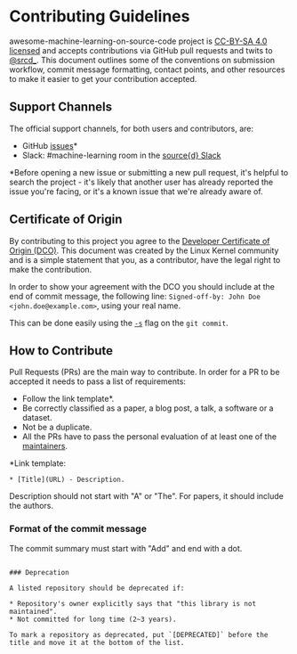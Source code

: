 # Contributing Guidelines

awesome-machine-learning-on-source-code project is [CC-BY-SA 4.0 licensed](https://creativecommons.org/licenses/by-sa/4.0/) and accepts contributions via GitHub pull requests and twits to [@srcd_](https://twitter.com/srcd_).
This document outlines some of the conventions on submission workflow, commit message formatting, contact points, and other resources to make it easier to get your contribution accepted.


## Support Channels

The official support channels, for both users and contributors, are:

- GitHub [issues](https://github.com/src-d/awesome-machine-learning-on-source-code/issues)*
- Slack: #machine-learning room in the [source{d} Slack](https://join.slack.com/t/sourced-community/shared_invite/enQtMjc4Njk5MzEyNzM2LTFjNzY4NjEwZGEwMzRiNTM4MzRlMzQ4MmIzZjkwZmZlM2NjODUxZmJjNDI1OTcxNDAyMmZlNmFjODZlNTg0YWM)

*Before opening a new issue or submitting a new pull request, it's helpful to
search the project - it's likely that another user has already reported the
issue you're facing, or it's a known issue that we're already aware of.

## Certificate of Origin

By contributing to this project you agree to the [Developer Certificate of
Origin (DCO)](DCO). This document was created by the Linux Kernel community and is a
simple statement that you, as a contributor, have the legal right to make the
contribution.

In order to show your agreement with the DCO you should include at the end of commit message,
the following line: `Signed-off-by: John Doe <john.doe@example.com>`, using your real name.

This can be done easily using the [`-s`](https://github.com/git/git/blob/b2c150d3aa82f6583b9aadfecc5f8fa1c74aca09/Documentation/git-commit.txt#L154-L161) flag on the `git commit`.

## How to Contribute

Pull Requests (PRs) are the main way to contribute.
In order for a PR to be accepted it needs to pass a list of requirements:

- Follow the link template*.
- Be correctly classified as a paper, a blog post, a talk, a software or a dataset.
- Not be a duplicate.
- All the PRs have to pass the personal evaluation of at least one of the [maintainers](MAINTAINERS.md).

*Link template:

```
* [Title](URL) - Description.
```

Description should not start with "A" or "The". For papers, it should include the authors.

### Format of the commit message

The commit summary must start with "Add" and end with a dot.
```

### Deprecation

A listed repository should be deprecated if:

* Repository's owner explicitly says that "this library is not maintained".
* Not committed for long time (2~3 years).

To mark a repository as deprecated, put `[DEPRECATED]` before the title and move it at the bottom of the list.

